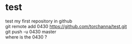 # test
test my first repository in github  
git remote add 0430 https://github.com/torchanna/test.git  
git push -u 0430 master  
where is the 0430 ?  
